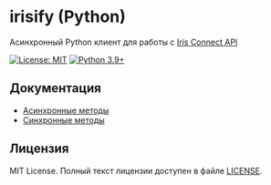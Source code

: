 # irisify (Python)

Асинхронный Python клиент для работы с [Iris Connect API](https://t.me/+zw48tL39j1E1YWMy)

[![License: MIT](https://img.shields.io/badge/License-MIT-yellow.svg)](https://opensource.org/licenses/MIT)
[![Python 3.9+](https://img.shields.io/badge/python-3.9+-blue.svg)](https://www.python.org/downloads/)

## Документация
- [Асинхронные методы](docs/DOCS_ASYNC.md)
- [Синхронные методы](docs/DOCS_SYNC.md)

## Лицензия

MIT License. Полный текст лицензии доступен в файле [LICENSE](LICENSE).
